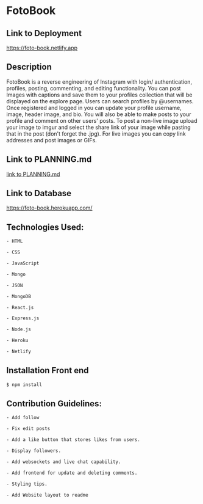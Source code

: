 # FotoBook

## Link to Deployment

https://foto-book.netlify.app

## Description

FotoBook is a reverse engineering of Instagram with login/ authentication, profiles, posting, commenting, and editing functionality. You can post Images with captions and save them to your profiles collection that will be displayed on the explore page. Users can search profiles by @usernames. Once registered and logged in you can update your profile username, image, header image, and bio. You will also be able to make posts to your profile and comment on other users' posts. To post a non-live image upload your image to imgur and select the share link of your image while pasting that in the post (don't forget the .jpg). For live images you can copy link addresses and post images or GIFs.

## Link to PLANNING.md

[link to PLANNING.md](planning.md)


## Link to Database

https://foto-book.herokuapp.com/


## Technologies Used:

```bash
- HTML

- CSS

- JavaScript

- Mongo

- JSON

- MongoDB

- React.js

- Express.js

- Node.js

- Heroku 

- Netlify
```


## Installation Front end

```bash
$ npm install
```


## Contribution Guidelines:

```bash
- Add follow 

- Fix edit posts

- Add a like button that stores likes from users.

- Display followers.

- Add websockets and live chat capability.

- Add frontend for update and deleting comments.

- Styling tips.

- Add Website layout to readme
```


